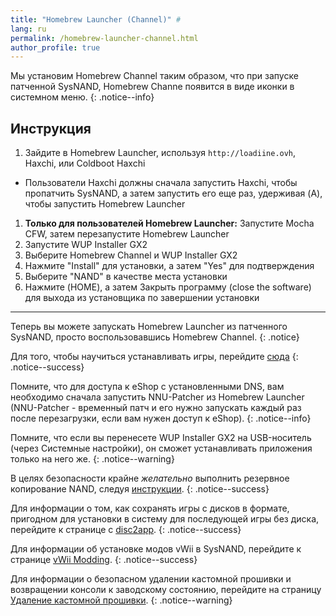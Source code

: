 ```yaml
---
title: "Homebrew Launcher (Channel)" #
lang: ru
permalink: /homebrew-launcher-channel.html
author_profile: true
---
```


Мы установим Homebrew Channel таким образом, что при запуске патченной SysNAND, Homebrew Channe появится в виде иконки в системном меню.
{: .notice--info}

## Инструкция

1. Зайдите в Homebrew Launcher, используя `http://loadiine.ovh`, Haxchi, или Coldboot Haxchi
  + Пользователи Haxchi должны сначала запустить Haxchi, чтобы пропатчить SysNAND, а затем запустить его еще раз, удерживая (A), чтобы запустить Homebrew Launcher
1. **Только для пользователей Homebrew Launcher:** Запустите Mocha CFW, затем перезапустите Homebrew Launcher
1. Запустите WUP Installer GX2
1. Выберите Homebrew Channel и WUP Installer GX2
1. Нажмите "Install" для установки, а затем "Yes" для подтверждения
1. Выберите "NAND" в качестве места установки
1. Нажмите (HOME), а затем Закрыть программу (close the software) для выхода из установщика по завершении установки

___

Теперь вы можете запускать Homebrew Launcher из патченного SysNAND, просто воспользовавшись Homebrew Channel.
{: .notice}

Для того, чтобы научиться устанавливать игры, перейдите [сюда](games)
{: .notice--success}

Помните, что для доступа к eShop с установленными DNS, вам необходимо сначала запустить NNU-Patcher из Homebrew Launcher (NNU-Patcher - временный патч и его нужно запускать каждый раз после перезагрузки, если вам нужен доступ к eShop).
{: .notice--info}

Помните, что если вы перенесете WUP Installer GX2 на USB-носитель (через Системные настройки), он сможет устанавливать приложения только на него же.
{: .notice--warning}

В целях безопасности крайне *желательно* выполнить резервное копирование NAND, следуя [инструкции](nand-backup).
{: .notice--success}

Для информации о том, как сохранять игры с дисков в формате, пригодном для установки в систему для последующей игры без диска, перейдите к странице с [disc2app](disc2app).
{: .notice--success}

Для информации об установке модов vWii в SysNAND, перейдите к странице [vWii Modding](vwii-modding).
{: .notice--success}

Для информации о безопасном удалении кастомной прошивки и возвращении консоли к заводскому состоянию, перейдите на страницу [Удаление кастомной прошивки](uninstall-cfw).
{: .notice--warning}
